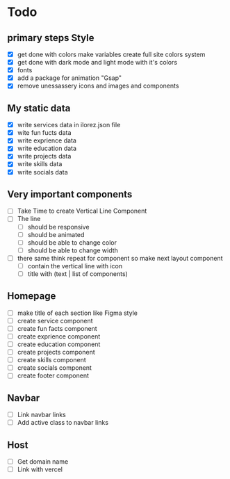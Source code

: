 # Todo

## primary steps Style

- [x] get done with colors make variables create full site colors system
- [x] get done with dark mode and light mode with it's colors
- [x] fonts
- [x] add a package for animation "Gsap"
- [x] remove unessassery icons and images and components

## My static data

- [x] write services data in ilorez.json file
- [x] wite fun fucts data
- [x] write exprience data
- [x] write education data
- [x] write projects data
- [x] write skills data
- [x] write socials data

## Very important components

- [ ] Take Time to create Vertical Line Component
- [ ] The line
  - [ ] should be responsive
  - [ ] should be animated
  - [ ] should be able to change color
  - [ ] should be able to change width
- [ ] there same think repeat for component so make next layout component
  - [ ] contain the vertical line with icon
  - [ ] title with (text | list of components)

## Homepage

- [ ] make title of each section like Figma style
- [ ] create service component
- [ ] create fun facts component
- [ ] create exprience component
- [ ] create education component
- [ ] create projects component
- [ ] create skills component
- [ ] create socials component
- [ ] create footer component

## Navbar

- [ ] Link navbar links
- [ ] Add active class to navbar links

## Host

- [ ] Get domain name
- [ ] Link with vercel